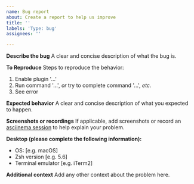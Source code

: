 ```yaml
---
name: Bug report
about: Create a report to help us improve
title: ''
labels: 'Type: bug'
assignees: ''

---
```


**Describe the bug**
A clear and concise description of what the bug is.

**To Reproduce**
Steps to reproduce the behavior:
1. Enable plugin '...'
2. Run command '...', _or_ try to complete command '...', _etc._
3. See error

**Expected behavior**
A clear and concise description of what you expected to happen.

**Screenshots or recordings**
If applicable, add screenshots or record an [asciinema session](https://asciinema.org/) to help explain your problem.

**Desktop (please complete the following information):**
 - OS: [e.g. macOS]
 - Zsh version [e.g. 5.6]
 - Terminal emulator [e.g. iTerm2]

**Additional context**
Add any other context about the problem here.
